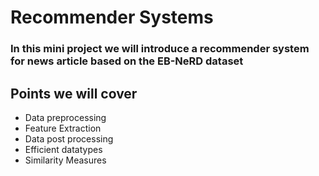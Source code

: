# Recommender Systems
### In this mini project we will introduce a recommender system for news article based on the EB-NeRD dataset

## Points we will cover
- Data preprocessing
- Feature Extraction
- Data post processing
- Efficient datatypes
- Similarity Measures